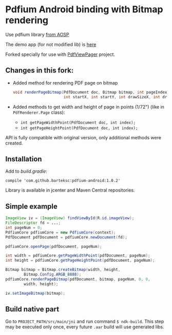 # Pdfium Android binding with Bitmap rendering
Use pdfium library [from AOSP](https://android.googlesource.com/platform/external/pdfium/)

The demo app (for not modified lib) is [here](https://github.com/mshockwave/PdfiumAndroid-Demo-App)

Forked specially for use with [PdfViewPager](https://github.com/barteksc/PdfViewPager) project.

## Changes in this fork:
* Added method for rendering PDF page on bitmap

    ``` java
    void renderPageBitmap(PdfDocument doc, Bitmap bitmap, int pageIndex,
                          int startX, int startY, int drawSizeX, int drawSizeY);
    ```
* Added methods to get width and height of page in points (1/72") (like in `PdfRenderer.Page` class):
    * `int getPageWidthPoint(PdfDocument doc, int index);`
    * `int getPageHeightPoint(PdfDocument doc, int index);`

API is fully compatible with original version, only additional methods were created.

## Installation
Add to _build.gradle_:

`compile 'com.github.barteksc:pdfium-android:1.0.2'`

Library is available in jcenter and Maven Central repositories.

## Simple example
``` java
ImageView iv = (ImageView) findViewById(R.id.imageView);
FileDescriptor fd = ...;
int pageNum = 0;
PdfiumCore pdfiumCore = new PdfiumCore(context);
PdfDocument pdfDocument = pdfiumCore.newDocument(fd);

pdfiumCore.openPage(pdfDocument, pageNum);

int width = pdfiumCore.getPageWidthPoint(pdfDocument, pageNum);
int height = pdfiumCore.getPageHeightPoint(pdfDocument, pageNum);

Bitmap bitmap = Bitmap.createBitmap(width, height,
        Bitmap.Config.ARGB_8888);
pdfiumCore.renderPageBitmap(pdfDocument, bitmap, pageNum, 0, 0,
        width, height);

iv.setImageBitmap(bitmap);
```
## Build native part
Go to `PROJECT_PATH/src/main/jni` and run command `$ ndk-build`.
This step may be executed only once, every future `.aar` build will use generated libs.
